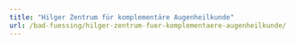 ```yaml
---
title: "Hilger Zentrum für komplementäre Augenheilkunde"
url: /bad-fuessing/hilger-zentrum-fuer-komplementaere-augenheilkunde/
---
```

